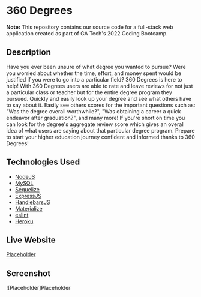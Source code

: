 # 360 Degrees #

**Note:** This repository contains our source code for a full-stack web application created as part of GA Tech's 2022 Coding Bootcamp.

## Description ##

Have you ever been unsure of what degree you wanted to pursue? Were you worried about whether the time, effort, and money spent would be justified if you were to go into a particular field? 360 Degrees is here to help! With 360 Degrees users are able to rate and leave reviews for not just a particular class or teacher but for the entire degree program they pursued. Quickly and easily look up your degree and see what others have to say about it. Easily see others scores for the important questions such as: "Was the degree overall worthwhile?", "Was obtaining a career a quick endeavor after graduation?", and many more! If you're short on time you can look for the degree's aggregate review score which gives an overall idea of what users are saying about that particular degree program. Prepare to start your higher education journey confident and informed thanks to 360 Degrees!

## Technologies Used ##

* [NodeJS](https://nodejs.org/en/)
* [MySQL](https://www.mysql.com/) 
* [Sequelize](https://sequelize.org/)
* [ExpressJS](https://expressjs.com/)
* [HandlebarsJS](https://handlebarsjs.com/)
* [Materialize](https://materializecss.com/)
* [eslint](https://eslint.org/)
* [Heroku](https://heroku.com)


## Live Website ##

[Placeholder](#)

## Screenshot ##

![Placeholder]Placeholder